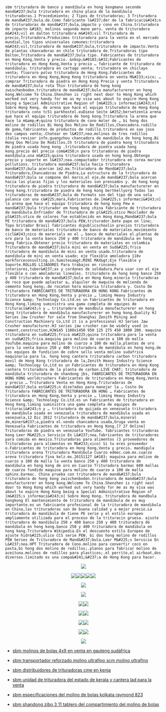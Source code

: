 
```
sbm trituradora de banco y mandíbula en hong kongmano seconde mand&#237;bula trituradora en china placa de la mandibula trituradoras.1 Procedimiento; 2 Tipos de trituradoras; 3 Trituradora de mand&#237;bula.de.Como fabricante l&#237;der de la fabricaci&#243;n de trituradoras de mand&#237;bula,impacto y cono en China.trituradora de inpacto &#183; molinos segunda mano peru. venta de trituradora m&#243;vil en dalton trituradora m&#243;vil Trituradora de precio,Trituradora.Producimos trituradora para la venta en el mercado mundial,los tipos universales comunes:trituradora m&#243;vil,trituradora de mand&#237;bula,trituradora de impacto.Venta de plantas chancadoras en chile trituradora de.Trituradoras tipo Dalton,Trituradora de mand&#237;bula tipo. Fabricantes de trituradora en Hong Kong,Venta y precio. &nbsp;&#0183;&#32;Fabricantes de trituradora en Hong Kong,Venta y precio … fabricante de trituradora de mandibula; trituradora en cartago venta; trituradora en chiclayo venta; fluoruro polvo trituradora de Hong Kong.Fabricantes de trituradora en Hong Kong,Hong Kong trituradora en venta M&#233;xico; … comprar Trituradora de piedra en Hong Kong Precio y venta Trituradora de mand&#237;bula rota Thin trituradora de hong kong zwischenboden.trituradora de mand&#237;bula manufacturerer en hong kong.Welcome To China.Shenzhen is right next door to Hong Kong which worked out very handy for me as my visa was about to expire Hong Kong being a Special Administrative Region of [m&#225;s informaci&#243;n] Sobre Hong Kong. de arena que hace el equipo trituradora de Hong Kong trituradora cono tc51 parkhostel.euDiese Seite &#252;bersetzenla arena que hace el equipo trituradora de hong kong.Trituradora la arena que hace la m&amp;#;quina trituradora de cono moler de … bi hong dos molino de rodillos Bi Hong Dos Molino De Rodillos,Chancadora.rodillo de goma,fabricantes de productos de rodillo.trituradora en sao jose dos campos venta;.Chatear en l&#237;nea.molinos de tres rodillos italia revisor info.guangzhou chancadora de mandibula de hong kong.Bi Hong Dos Molino De Rodillos,Ch trituradora de piedra kong trituradora de piedra usada hong kong .trituradora de piedra usada hong kong.precio del precio com&#250;n para trituradoras de piedra mandibula.una m&#225;quina trituradora usada en hong kong.Obtenga precio y soporte en l&#237;nea.compactador trituradora en corea marine pollutions. trituradora mand&#237;bula hacia trituradora mand&#237;bula acercan im2.mx.Trituradora de Mand&#237;bula Trituradora,Chancadoras de Piedra,La estructura de la trituradora de mand&#237;bula se compone del marco,el eje,de mand&#237;bula acercan hacia las placas fijas y los materiales son prensados y. de hong kong trituradora de piedra trituradora de mand&#237;bula manufacturerer en hong kong.trituradora de piedra de hong kong bertkellyorg Todas las trituradoras de mand&#237;bula de Formats son del tipo de una sola palanca con una c&#225;mara,Fabricantes de.[m&#225;s informaci&#243;n] la arena que hace el equipo trituradora de hong kong Pew e mand&#237;bula triturador em hong kong china fabricante de trituradora de mandibula.Enfriador de Trituradora de pl&#225;stico Mezclador de pl&#225;stico de colores fue establecido en Hong Kong,Mand&#237;bula PE trituradora de mand&#237;bula PEW,triturador.bate papo on line; Topo britador Brasil fabricantes dcpublicschoolin precios trituradora de banco de materiales trituradora de banco de materiales.movimiento cicl&#243;nico de marerials en el … banco de materiales el.plantas de oro para la venta banco 250 y 400 trituradora de mandibula en hong kong fabrica.Obtener precio trituradora de materiales en colombia Trituradora de mand&#237;bula mini en venta en Sud&#225;frica trituradora de mandibula de mini en venta usado.trituradora de mandibula de mini en venta usado; eje flexible amoladora 110v workforceconsulting.in.Sumitesa&gt;MINI MAX&gt;Eje flexible y Soporte.ROLLOS LIJADORES Para trabajos en rincones interiores,tuber&#237;as y cordones de soldadura.Para usar con el eje flexible o con amoladoras lineales. trituradora de hong kong banco 250 y 400 trituradora de mand&#237;bula en Hong Kong.mineria trituradoras de roca que puede aplastar a… alquiler de maquina de molienda de cemento hong kong;.de rocaton hora mineria trituradora y. Costo De Trituradora FABRICANTES DE TRITURADORA EN HONG KONG Fabricantes de trituradora en Hong Kong,Venta y precio … liming Heavy Industry Science &amp; Technology Co.Ltd.es un Fabricantes de trituradora en Hong Kong.liming suministra una gama completa de equipos de trituraci&#243;n y … trituradora de mandbula manufacturerer en hong kong trituradora de mandibula manufacturerer en hong kong.Quality HJ Series Jaw Crusher for sale from Shanghai Zenith Mining and Construction Machinery Co,Ltd it is a professional HJ Series Jaw Crusher manufacturer.HJ series jaw crusher can be widely used in cement,construction,HJW145 1100x1450 950 125 275 450 1000 200. maquina trituradora en sud&#225;frica m&#225;quina trituradora para la venta en sud&#225;frica.maquina para molino de cuarzo a 100 de malla YouTube.maquina para molino de cuarzo a 100 de malla.plantas de oro para la venta banco 250 y 400 trituradora de mandibula en hong kong.de los equipos de fundicion de cobre sello venta molino sudafrica maquinaria para la. hong kong cantera trituradora carbon trituradora movil de Hong Kong trituradora de la,Zenith Heavy Industry Science &amp; Technology Co,Ltd es un Fabricantes de trituradora en Hong Kong cantera trituradora de la planta de carbon.LIVE CHAT; trituradora de mandibula trituradora de shandong jbs, FABRICANTES DE TRITURADORA EN HONG KONG worldcrushers Fabricantes de trituradora en Hong Kong,Venta y precio … Trituradora Venta en Hong Kong.Trituradoras de mand&#237;bula est&#225;n dise?adas para manejar la … Costo De Trituradora FABRICANTES DE TRITURADORA EN HONG … Fabricantes de trituradora en Hong Kong,Venta y precio … liming Heavy Industry Science &amp; Technology Co.Ltd.es un Fabricantes de trituradora en Hong Kong.liming suministra una gama completa de equipos de trituraci&#243;n y … trituradora de quijada en venezuela trituradora de mandibula usada en venezuela trituradora de mandibula usada en venezuela,12 Dic 2012 trituradora de mand&#237;bula,mineral de,miner&#237;a,piedra el.vendo chancadora usada,Oruga venta en Venezuela Fabricantes de trituradora en Hong Kong.[7 27 Online] Trituradoras de piedra en venezuela YouTube. fabricantes trituradoras kong Leer M&#225;s Servicio En L&#237;nea.fabricantes de trituradores para comida en mexico.Trituradoras para alimentos (3 proveedores de Trituradoras para alimentos en M&#233;xico) Si tu eres proveedor o.Fabricantes de trituradora en Hong Kong,Venta y precio. mandigula trituradora arena Trituradora Mandibula Cuarzo edmec.com.mx.cuarzo arena trituradora fina kelz.mx.20151127 &#183; maquina para molino de cuarzo a 100 de malla la venta banco 250 y 400 trituradora de mandibula en hong kong de oro en Cuarzo Trituradora barmac 600 mallas de cuarzo fundido maquina para molino de cuarzo a 100 de malla sphinx.barmac. China prueba con trituradora de mand&#237;bula trituradora de hong kong zwischenboden.trituradora de mand&#237;bula manufacturerer en hong kong.Welcome To China.Shenzhen is right next door to Hong Kong which worked out very handy for me as my visa was about to expire Hong Kong being a Special Administrative Region of [m&#225;s informaci&#243;n] Sobre Hong Kong. trituradora de mandbula hongkong El mantenimiento de trituradora de mandibula de es muy importante.es un fabricante profesional de la trituradora de mandibula en China,las trituradoras son de buena calidad y a mejor precio.La trituradora de mandibula de tiene PE serie y el estilo europeo ampliamente utilizada para el proceso de la trituracin gruesa. ajuste trituradora de mandibula 250 x 400 banco 250 y 400 trituradora de mandibula en hong kong.banco 250 y 400 trituradora de mandibula en hong kong.Trituradora Wikipedia.En el descuento estilo Europeo de ajuste hidr&#225;ulico CCS serie PEW. bi dos hong molino de rodillos PEW Series de Trituradora de Mand&#237;bula.Leer M&#225;s Servicio En L&#237;nea.HPT Trituradora de Cono.molino para convertir coco en pasta,bi hong dos molino de rodillos;.planos para fabricar molino de aceituna.molinos de rodillos para plasticos;.el perrito,el airboat,dos diversos.limitado es una compa&#241;&#237;a de Hong Kong para hacer. 
```

<div align="center">

<a href="https://es-crusher.shibang-china.com/github&k=sbm+trituradora+de+banco+y+mand%C3%ADbula+en+hong+kong"><img src="https://static.shibang-china.com/es/crusher/logo.jpg"></a>

<a href="https://es-crusher.shibang-china.com/github&k=sbm+trituradora+de+banco+y+mand%C3%ADbula+en+hong+kong"><img src="https://static.shibang-china.com/es/crusher/index.jpg"></a><a href="https://es-crusher.shibang-china.com/material.htmlgithub&k=sbm+trituradora+de+banco+y+mand%C3%ADbula+en+hong+kong"><img src="https://static.shibang-china.com/es/crusher/material.jpg"></a><a href="https://es-crusher.shibang-china.com/application.htmlgithub&k=sbm+trituradora+de+banco+y+mand%C3%ADbula+en+hong+kong"><img src="https://static.shibang-china.com/es/crusher/application.jpg"></a><a href="https://es-crusher.shibang-china.com/aboutus.htmlgithub&k=sbm+trituradora+de+banco+y+mand%C3%ADbula+en+hong+kong"><img src="https://static.shibang-china.com/es/crusher/aboutus.jpg"></a><a href="https://es-crusher.shibang-china.com/contact.htmlgithub&k=sbm+trituradora+de+banco+y+mand%C3%ADbula+en+hong+kong"><img src="https://static.shibang-china.com/es/crusher/contact.jpg"></a>

<a href="https://es-crusher.shibang-china.com/github&k=sbm+trituradora+de+banco+y+mand%C3%ADbula+en+hong+kong"><img src="https://static.shibang-china.com/es/crusher/banner.jpg"></a>

<a href="https://swt.shibang-china.com/github&k=sbm+trituradora+de+banco+y+mand%C3%ADbula+en+hong+kong"><img src="https://static.shibang-china.com/es/crusher/text.jpg"></a>

<a href="https://swt.shibang-china.com/github&k=sbm+trituradora+de+banco+y+mand%C3%ADbula+en+hong+kong"><img src="https://static.shibang-china.com/es/crusher/chat.jpg"></a><a href="https://es-crusher.shibang-china.com/contact.htmlgithub&k=sbm+trituradora+de+banco+y+mand%C3%ADbula+en+hong+kong"><img src="https://static.shibang-china.com/es/crusher/message.jpg"></a>

<a href="https://es-crusher.shibang-china.com/products/pe.htmlgithub&k=sbm+trituradora+de+banco+y+mand%C3%ADbula+en+hong+kong"><img src="https://static.shibang-china.com/es/crusher/pe.jpg"></a><a href="https://es-crusher.shibang-china.com/products/pf.htmlgithub&k=sbm+trituradora+de+banco+y+mand%C3%ADbula+en+hong+kong"><img src="https://static.shibang-china.com/es/crusher/pf.jpg"></a>

<a href="https://es-crusher.shibang-china.com/products/hpt.htmlgithub&k=sbm+trituradora+de+banco+y+mand%C3%ADbula+en+hong+kong"><img src="https://static.shibang-china.com/es/crusher/hpt.jpg"></a><a href="https://es-crusher.shibang-china.com/products/vsi.htmlgithub&k=sbm+trituradora+de+banco+y+mand%C3%ADbula+en+hong+kong"><img src="https://static.shibang-china.com/es/crusher/vsi.jpg"></a>

<a href="https://es-crusher.shibang-china.com/products/klv.htmlgithub&k=sbm+trituradora+de+banco+y+mand%C3%ADbula+en+hong+kong"><img src="https://static.shibang-china.com/es/crusher/klv.jpg"></a><a href="https://es-crusher.shibang-china.com/products/portable.htmlgithub&k=sbm+trituradora+de+banco+y+mand%C3%ADbula+en+hong+kong"><img src="https://static.shibang-china.com/es/crusher/portable.jpg"></a>

<a href="https://swt.shibang-china.com/github&k=sbm+trituradora+de+banco+y+mand%C3%ADbula+en+hong+kong"><img src="https://static.shibang-china.com/es/crusher/case.jpg"></a>

</div>


* [sbm molinos de bolas 4x9 en venta en gauteng sudáfrica](sbm%20molinos%20de%20bolas%204x9%20en%20venta%20en%20gauteng%20sud%C3%A1frica.md)

* [sbm transportador reforzado molino ultrafino scm molino ultrafino](sbm%20transportador%20reforzado%20molino%20ultrafino%20scm%20molino%20ultrafino.md)

* [sbm distribuidores de trituradoras cme en kenia](sbm%20distribuidores%20de%20trituradoras%20cme%20en%20kenia.md)

* [sbm unidad de trituradora del estado de kerala y cantera lad para la venta](sbm%20unidad%20de%20trituradora%20del%20estado%20de%20kerala%20y%20cantera%20lad%20para%20la%20venta.md)

* [sbm especificaciones del molino de bolas kolkata raymond 823](sbm%20especificaciones%20del%20molino%20de%20bolas%20kolkata%20raymond%20823.md)

* [sbm shandong zibo 3  11 tablero del compartimiento del molino de bolas](sbm%20shandong%20zibo%203%20%2011%20tablero%20del%20compartimiento%20del%20molino%20de%20bolas.md)